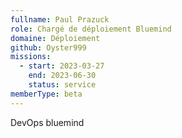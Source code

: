 ```yaml
---
fullname: Paul Prazuck
role: Chargé de déploiement Bluemind
domaine: Déploiement
github: Oyster999
missions:
  - start: 2023-03-27
    end: 2023-06-30
    status: service
memberType: beta
---
```


DevOps bluemind

